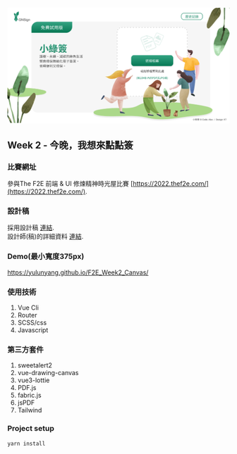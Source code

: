 ![This is a alt text.](./public/view.png)
## Week 2 - 今晚，我想來點點簽

### 比賽網址
參與The F2E 前端 & UI 修煉精神時光屋比賽 [https://2022.thef2e.com/](https://2022.thef2e.com/).

### 設計稿
採用設計稿 [連結](https://2022.thef2e.com/users/12061579703802991521).  
設計師(稿)的詳細資料 [連結](https://www.figma.com/file/6ZjDFQSrwRy6OUAXDmJNhz/%E5%B0%8F%E7%B6%A0%E7%B0%BD?node-id=149%3A296&t=ILJydk7VymeQ9GxP-0).

### Demo(最小寬度375px)
https://yulunyang.github.io/F2E_Week2_Canvas/

### 使用技術
1. Vue Cli
1. Router
1. SCSS/css
1. Javascript

### 第三方套件
1. sweetalert2
1. vue-drawing-canvas
1. vue3-lottie
1. PDF.js
1. fabric.js
1. jsPDF
1. Tailwind

### Project setup
```
yarn install
```
